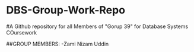 # DBS-Group-Work-Repo
#A Github repository for all Members of "Gorup 39" for Database Systems COursework

##GROUP MEMBERS:
-Zami Nizam Uddin
